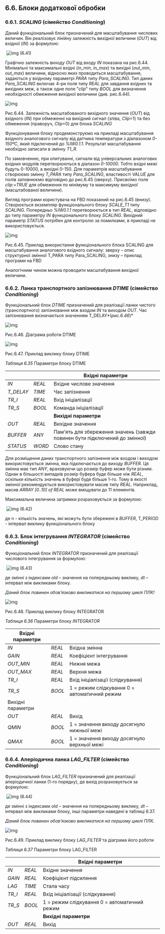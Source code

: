 ## 6.6. Блоки додаткової обробки

### 6.6.1. *SCALING* (сімейство *Conditioning*) 

Даний функціональний блок призначений для масштабування числових величин. Він реалізовує лінійну залежність вихідної величини (*OUT*) від вхідної (*IN*) за формулою: 

​        ![img](media6/f6_41.png)           (6.41)

 Графічно залежність виходу *OUT* від входу *IN* показана на рис.6.44. Мінімальні та максимальні вхідні (*in_min*, *in_max*) та вихідні (*out_min*, *out_max*) величини, відносно яких проводиться масштабування, задаються у вхідному параметрі *PARA* типу *Para_SCALING*. Тип даних *Para_SCALING* включає 4-ри поля типу *REAL* для завдання вхідних та вихідних меж, а також одне поле "*clip*" типу *BOOL* для визначення необхідності обмеження вихідної величини (див. рис.6.44).  

![img](media6/6_44.png)

Рис.6.44. Залежність масштабованого вихідного значення (*OUT*) від вхідного (*IN*) при обмеженні на вихідний сигнал (зліва, *Clip*=1) та без обмеження (праворуч, *Clip*=0) для блока *SCALING*

Функціонування блоку продемонструємо на прикладі масштабування вхідного аналогового сигналу від датчика температури з діапазоном *0-150ºС*, який підключений до *%IW0.1.1*. Результат масштабування необхідно записати в змінну *T1_R.* 

По замовченню, при опитуванні, сигнали від універсальних аналогових вхідних модулів перетворюються в діапазон *0-10000*. Тобто вхідні межі будуть 0-10000, а вихідні 0-150. Для параметрів масштабування створюємо змінну *T_PARA* типу *Para_SCALING*, властивості *VALUE* для полів заповнюємо відповідно до рис.6.45 (зверху). Присвоїмо поле *clip:=TRUE* для обмеження по мінімуму та максимуму вихідної (масштабованої величини). 

Вигляд програми користувача на FBD показаний на рис.6.45 (внизу). Створюється екземпляр функціонального блоку *SCALE_T1* типу *SCALING*. Попередньо *%IW0.1.1* перетворюється в тип *REAL*, відповідно до типу параметру *IN* функціонального блоку *SCALING*. Вихідний параметр *STATUS* потрібен для контролю за помилками, в прикладі не використовується.      

![img](media6/6_45.png)

Рис.6.45. Приклад використання функціонального блока SCALING для масштабування аналогового вхідного сигналу: зверху – опис структурної змінної T_PARA типу Para_SCALING, знизу – приклад програми на FBD

Аналогічним чином можна проводити масштабування вихідної величини.

### 6.6.2.  Ланка транспортного запізнювання *DTIME* (сімейство *Conditioning*)

 Функціональний блок *DTIME* призначений для реалізації ланки чистого (транспортного) запізнювання між входом *IN* та виходом *OUT*. Час запізнювання визначається значенням T_DELAY*(*рис.6.46*)*

![img](media6/6_46.png) 

Рис.6.46. Діаграма роботи DTIME

![img](media6/6_47.png)

Рис.6.47. Приклад виклику блоку DTIME

*Таблиця* *6.35*  Параметри блоку DTIME

|           |        | Вхідні  параметри                                            |
| --------- | ------ | ------------------------------------------------------------ |
| *IN*      | *REAL* | Вхідне числове значення                                      |
| *T_DELAY* | *TIME* | Час запізнення                                               |
| *TR_I*    | *REAL* | Вхід ініціалізації                                           |
| *TR_S*    | *BOOL* | Команда ініціалізації                                        |
|           |        | **Вихідні  параметри**                                       |
| *OUT*     | *REAL* | Вихідне значення                                             |
| *BUFFER*  | ANY    | Пам'ять для збереження  значень (завжди повинен бути підключений до змінної) |
| *STATUS*  | *WORD* | Слово стану                                                  |

Для розміщення даних транспортного запізнення між входом і виходом використовується змінна, яка підключається до виходу *BUFFER*. Ця змінна має тип *ANY*, враховуючи що розмір буфер може бути різним. Однак в більшості випадків розмір буфера буде більше ніж *REAL*, оскільки кількість значень в буфері буде більше 1-го. Тому в якості змінної рекомендується використовувати масив типу *REAL*. Наприклад, масив *ARRAY* *[0..10]* *of* *REAL* може вміщувати до 11 елементів. 

Максимальна величина затримки розраховується за формулою: 

​                        ![img](media6/f6_42.png)                   (6.42)

де n - кількість значень, які можуть бути збережені в *BUFFER*, T_PERIOD - інтервал виклику функціонального блоку

### 6.6.3.  Блок інтегрування *INTEGRATOR* (сімейство *Conditioning*) 

Функціональний блок *INTEGRATOR* призначений для реалізації числового інтегрування за формулою:

​                     ![img](media6/f6_43.png)              (6.43)

де змінні з індексами *old* – значення на попередньому виклику, *dt* – інтервал між викликами блоку. 

*Даний блок повинен обов’язково викликатися на першому циклі ПЛК!* 

![img](media6/6_48.png)

Рис.6.48. Приклад виклику блоку INTEGRATOR

*Таблиця* *6.36* Параметри блоку *INTEGRATOR*

| Вхідні  параметри  |        |                                                |
| ------------------ | ------ | ---------------------------------------------- |
| *IN*               | *REAL* | Вхідна змінна                                  |
| *GAIN*             | *REAL* | Коефіцієнт інтегрування                        |
| *OUT_MIN*          | *REAL* | Нижня межа                                     |
| *OUT_MAX*          | *REAL* | Верхня межа                                    |
| *TR_I*             | *REAL* | Вхід ініціалізації  (слідкування)              |
| *TR_S*             | *BOOL* | 1 = режим слідкування   0 = автоматичний режим |
| Вихідні  параметри |        |                                                |
| *OUT*              | *REAL* | Вихід                                          |
| *QMIN*             | *BOOL* | 1 = значення виходу досягнуло нижньої межі     |
| *QMAX*             | *BOOL* | 1 = значення виходу досягнуло верхньої межі    |

 

### 6.6.4.  Аперіодична ланка *LAG_FILTER* (сімейство *Conditioning*)

Функціональний блок *LAG_FILTER* призначений для реалізації аперіодичної ланки (1-го порядку), де вихід розраховується за формулою:

​           ![img](media6/f6_44.png)         (6.44)

де змінні з індексами *old* – значення на попередньому виклику, *dt* – інтервал між викликами блоку, інші параметри наведені в таблиці 6.37.

*Даний блок повинен обов’язково викликатися на першому циклі ПЛК.* 

![img](media6/6_49.png)

Рис.6.49. Приклад виклику блоку *LAG_FILTER* та діаграма його роботи

*Таблиця* *6.37* Параметри блоку LAG_FILTER

|        |        | Вхідні  параметри                              |
| ------ | ------ | ---------------------------------------------- |
| *IN*   | *REAL* | Вхідне значення                                |
| *GAIN* | *REAL* | Коефіцієнт підсилення                          |
| *LAG*  | *TIME* | Стала часу                                     |
| *TR_I* | *REAL* | Вхід ініціалізації  (слідкування)              |
| *TR_S* | *BOOL* | 1 = режим слідкування   0 = автоматичний режим |
|        |        | **Вихідні  параметри**                         |
| *OUT*  | *REAL* | Вихід                                          |

 